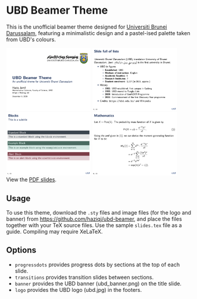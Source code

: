 # UBD Beamer Theme

This is the unofficial beamer theme designed for [Universiti Brunei Darussalam](https://ubd.edu.bn), featuring a minimalistic design and a pastel-ised palette taken from UBD's colours.

<div style="float:left">
  <img src="images/slides-1.tiff" width="45%" border=0>
  <img src="images/slides-2.tiff" width="45%" border=0>
  <img src="images/slides-3.tiff" width="45%" border=0>
  <img src="images/slides-4.tiff" width="45%" border=0>
</div>

View the [PDF slides](https://github.com/haziqj/ubd-beamer/blob/main/slides.pdf).

## Usage

To use this theme, download the `.sty` files and image files (for the logo and banner) from https://github.com/haziqj/ubd-beamer, and place the files together with your TeX source files. 
Use the sample `slides.tex` file as a guide.
Compiling may require XeLaTeX.

## Options

- `progressdots` provides progress dots by sections at the top of each slide.
- `transitions` provides transition slides between sections.
- `banner`  provides the UBD banner (ubd_banner.png) on the title slide.
- `logo` provides the UBD logo (ubd.jpg) in the footers.